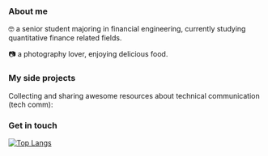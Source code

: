  ### About me
 
 🤓 a senior student majoring in financial engineering, currently studying quantitative finance related fields.

 📷 a photography lover, enjoying delicious food.



### My side projects

Collecting and sharing awesome resources about technical communication (tech comm):


### Get in touch


[![Top Langs](https://github-readme-stats.vercel.app/api/top-langs/?username=blueberrycucumber&layout=compact)](https://github.com/blueberrycucumber)
